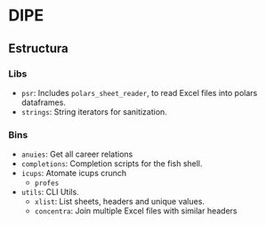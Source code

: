 # DIPE

## Estructura 

### Libs

- `psr`: Includes `polars_sheet_reader`, to read Excel files into polars dataframes.
- `strings`: String iterators for sanitization.

### Bins

- `anuies`: Get all career relations
- `completions`: Completion scripts for the fish shell.
- `icups`: Atomate icups crunch
  - `profes`
- `utils`: CLI Utils.
  - `xlist`: List sheets, headers and unique values.
  - `concentra`: Join multiple Excel files with similar headers



